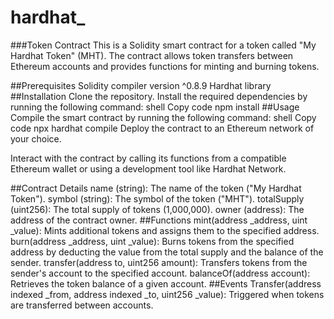 # hardhat_
###Token Contract
This is a Solidity smart contract for a token called "My Hardhat Token" (MHT). The contract allows token transfers between Ethereum accounts and provides functions for minting and burning tokens.

##Prerequisites
Solidity compiler version ^0.8.9
Hardhat library
##Installation
Clone the repository.
Install the required dependencies by running the following command:
shell
Copy code
npm install
##Usage
Compile the smart contract by running the following command:
shell
Copy code
npx hardhat compile
Deploy the contract to an Ethereum network of your choice.

Interact with the contract by calling its functions from a compatible Ethereum wallet or using a development tool like Hardhat Network.

##Contract Details
name (string): The name of the token ("My Hardhat Token").
symbol (string): The symbol of the token ("MHT").
totalSupply (uint256): The total supply of tokens (1,000,000).
owner (address): The address of the contract owner.
##Functions
mint(address _address, uint _value): Mints additional tokens and assigns them to the specified address.
burn(address _address, uint _value): Burns tokens from the specified address by deducting the value from the total supply and the balance of the sender.
transfer(address to, uint256 amount): Transfers tokens from the sender's account to the specified account.
balanceOf(address account): Retrieves the token balance of a given account.
##Events
Transfer(address indexed _from, address indexed _to, uint256 _value): Triggered when tokens are transferred between accounts.
